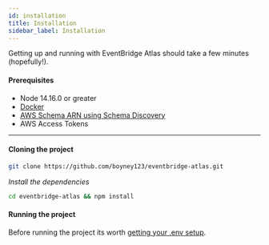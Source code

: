 ```yaml
---
id: installation
title: Installation
sidebar_label: Installation
---
```


Getting up and running with EventBridge Atlas should take a few minutes (hopefully!).

#### Prerequisites

- Node 14.16.0 or greater
- [Docker](https://www.docker.com/)
- [AWS Schema ARN using Schema Discovery](https://youtu.be/54VU9x7qGhQ?t=474)
- AWS Access Tokens

<hr/>

#### Cloning the project

```sh
git clone https://github.com/boyney123/eventbridge-atlas.git
```

_Install the dependencies_

```sh
cd eventbridge-atlas && npm install
```

#### Running the project

Before running the project its worth [getting your .env setup](/docs/getting-started/setup).
